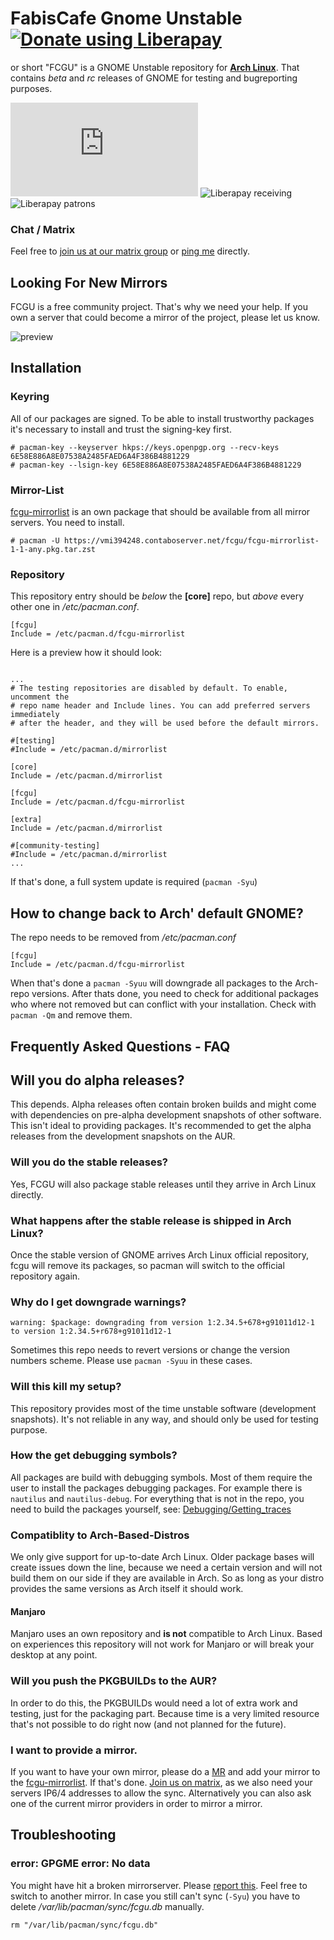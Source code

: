 # FabisCafe Gnome Unstable <a href="https://liberapay.com/Fabiscafe/donate"><img alt="Donate using Liberapay" src="https://liberapay.com/assets/widgets/donate.svg"></a>
or short "FCGU" is a GNOME Unstable repository for [**Arch Linux**](https://archlinux.org). That contains *beta* and *rc* releases of GNOME for testing and bugreporting purposes.

![Matrix](https://img.shields.io/matrix/fcgu:matrix.org?style=for-the-badge) ![Liberapay receiving](https://img.shields.io/liberapay/receives/fabiscafe?style=for-the-badge) ![Liberapay patrons](https://img.shields.io/liberapay/patrons/fabiscafe?style=for-the-badge)

### Chat / Matrix
Feel free to [join us at our matrix group](https://matrix.to/#/#fcgu:matrix.org) or [ping me](https://matrix.to/#/@fabiscafe:matrix.org) directly.

## Looking For New Mirrors
FCGU is a free community project. That's why we need your help. If you own a server that could become a mirror of the project, please let us know.

![preview](https://gitlab.com/fabis_cafe/gnome-unstable/-/raw/main/assets/fcgu.png)

## Installation
### Keyring
All of our packages are signed. To be able to install trustworthy packages it's necessary to install and trust the signing-key first.

```
# pacman-key --keyserver hkps://keys.openpgp.org --recv-keys 6E58E886A8E07538A2485FAED6A4F386B4881229
# pacman-key --lsign-key 6E58E886A8E07538A2485FAED6A4F386B4881229
```

### Mirror-List
[fcgu-mirrorlist](https://gitlab.com/fabiscafe/gnome-unstable/-/tree/main/fcgu-mirrorlist) is an own package that should be available from all mirror servers. You need to install.
```
# pacman -U https://vmi394248.contaboserver.net/fcgu/fcgu-mirrorlist-1-1-any.pkg.tar.zst
```

### Repository
This repository entry should be *below* the **[core]** repo, but *above* every other one in */etc/pacman.conf*.

```
[fcgu]
Include = /etc/pacman.d/fcgu-mirrorlist
```

Here is a preview how it should look:

```

...
# The testing repositories are disabled by default. To enable, uncomment the
# repo name header and Include lines. You can add preferred servers immediately
# after the header, and they will be used before the default mirrors.

#[testing]
#Include = /etc/pacman.d/mirrorlist

[core]
Include = /etc/pacman.d/mirrorlist

[fcgu]
Include = /etc/pacman.d/fcgu-mirrorlist

[extra]
Include = /etc/pacman.d/mirrorlist

#[community-testing]
#Include = /etc/pacman.d/mirrorlist
...
```

If that's done, a full system update is required (`pacman -Syu`)

## How to change back to Arch' default GNOME?
The repo needs to be removed from */etc/pacman.conf*

```
[fcgu]
Include = /etc/pacman.d/fcgu-mirrorlist
```

When that's done a `pacman -Syuu` will downgrade all packages to the Arch-repo versions. After thats done, you need to check for additional packages who where not removed but can conflict with your installation. Check with `pacman -Qm` and remove them.

## Frequently Asked Questions - FAQ
## Will you do alpha releases?
This depends. Alpha releases often contain broken builds and might come with dependencies on pre-alpha development snapshots of other software. This isn't ideal to providing packages. It's recommended to get the alpha releases from the development snapshots on the AUR.

### Will you do the stable releases?
Yes, FCGU will also package stable releases until they arrive in Arch Linux directly.

### What happens after the stable release is shipped in Arch Linux?
Once the stable version of GNOME arrives Arch Linux official repository, fcgu will remove its packages, so pacman will switch to the official repository again.

### Why do I get downgrade warnings?

```
warning: $package: downgrading from version 1:2.34.5+678+g91011d12-1 to version 1:2.34.5+r678+g91011d12-1
```

Sometimes this repo needs to revert versions or change the version numbers scheme. Please use `pacman -Syuu` in these cases.

### Will this kill my setup?
This repository provides most of the time unstable software (development snapshots). It's not reliable in any way, and should only be used for testing purpose.

### How the get debugging symbols?
All packages are build with debugging symbols. Most of them require the user to install the packages debugging packages. For example there is `nautilus` and `nautilus-debug`. For everything that is not in the repo, you need to build the packages yourself, see: [Debugging/Getting_traces](https://wiki.archlinux.org/title/Debugging/Getting_traces)

### Compatiblity to Arch-Based-Distros
We only give support for up-to-date Arch Linux. Older package bases will create issues down the line, because we need a certain version and will not build them on our side if they are available in Arch. So as long as your distro provides the same versions as Arch itself it should work.

#### Manjaro
Manjaro uses an own repository and **is not** compatible to Arch Linux. Based on experiences this repository will not work for Manjaro or will break your desktop at any point.

### Will you push the PKGBUILDs to the AUR?
In order to do this, the PKGBUILDs would need a lot of extra work and testing, just for the packaging part. Because time is a very limited resource that's not possible to do right now (and not planned for the future).

### I want to provide a mirror.
If you want to have your own mirror, please do a [MR](https://gitlab.com/fabiscafe/gnome-unstable/-/merge_requests) and add your mirror to the [fcgu-mirrorlist](https://gitlab.com/fabiscafe/gnome-unstable/-/tree/main/fcgu-mirrorlist/fcgu-mirrorlist). If that's done. [Join us on matrix](https://gitlab.com/fabiscafe/gnome-unstable#chat-matrix), as we also need your servers IP6/4 addresses to allow the sync. Alternatively you can also ask one of the current mirror providers in order to mirror a mirror.

## Troubleshooting
### error: GPGME error: No data
You might have hit a broken mirrorserver. Please [report this](https://gitlab.com/fabiscafe/gnome-unstable/-/issues).
Feel free to switch to another mirror. In case you still can't sync (`-Syu`) you have to delete */var/lib/pacman/sync/fcgu.db* manually.

```
rm "/var/lib/pacman/sync/fcgu.db"
```